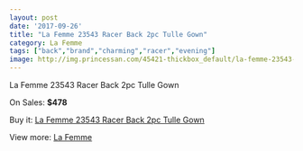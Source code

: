 ```yaml
---
layout: post
date: '2017-09-26'
title: "La Femme 23543 Racer Back 2pc Tulle Gown"
category: La Femme
tags: ["back","brand","charming","racer","evening"]
image: http://img.princessan.com/45421-thickbox_default/la-femme-23543-racer-back-2pc-tulle-gown.jpg
---
```

La Femme 23543 Racer Back 2pc Tulle Gown

On Sales: **$478**
<a href="https://www.princessan.com/en/la-femme/20930-la-femme-23543-racer-back-2pc-tulle-gown.html"><amp-img layout="responsive" width="600" height="600" src="//img.princessan.com/45421-thickbox_default/la-femme-23543-racer-back-2pc-tulle-gown.jpg" alt="La Femme 23543 Racer Back 2pc Tulle Gown 0" /></a>
<a href="https://www.princessan.com/en/la-femme/20930-la-femme-23543-racer-back-2pc-tulle-gown.html"><amp-img layout="responsive" width="600" height="600" src="//img.princessan.com/45422-thickbox_default/la-femme-23543-racer-back-2pc-tulle-gown.jpg" alt="La Femme 23543 Racer Back 2pc Tulle Gown 1" /></a>

Buy it: [La Femme 23543 Racer Back 2pc Tulle Gown](https://www.princessan.com/en/la-femme/20930-la-femme-23543-racer-back-2pc-tulle-gown.html "La Femme 23543 Racer Back 2pc Tulle Gown")

View more: [La Femme](https://www.princessan.com/en/28-la-femme "La Femme")